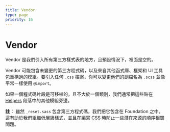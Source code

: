 ```yaml
---
title: Vendor
type: page
priority: 16
---
```


Vendor
======

Vendor 是我們引入所有第三方樣式表的地方，且預設情況下，裡面是空的。

Vendor 可能包含未變更的第三方程式碼，以及來自其他函式庫、框架和 UI 工具包重構過的模組。要引入任何 `.css` 檔案，你可以變更他們的副檔名為 `.scss` 並像平常一樣使用 `@import`。

如果一個程式碼片段是可移植的，且不大於一個類別，我們通常把這些貼在 [Helpers][helpers] 段落中的其他模組旁邊。

**註：** 雖然 `_reset.sass` 包含第三方程式碼，我們把它包含在 Foundation 之中。這有助於我們組織低層級樣式，並且在編寫 CSS 時防止一些潛在來源的順序相關問題。


[helpers]: /foundation/helpers/
